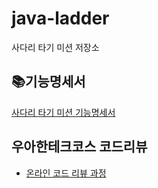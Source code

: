 # java-ladder

사다리 타기 미션 저장소

## 📚기능명세서
[사다리 타기 미션 기능명세서](docs/README.md)

## 우아한테크코스 코드리뷰

- [온라인 코드 리뷰 과정](https://github.com/woowacourse/woowacourse-docs/blob/master/maincourse/README.md)
